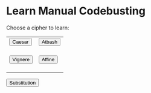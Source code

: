 <style>
  @import url('https://fonts.googleapis.com/css2?family=Dosis&display=swap');
</style>
<html>
<head>
    <title>Learn</title>
</head>
<body>
<h1>Learn Manual Codebusting</h1>

<p>Choose a cipher to learn:</p>
    <title>Button</title>
<body>
<table style="width: 75%; border: hidden">
  <tr>
    <td><div class="text-center">
        <a href="{{ site.baseurl }}/caesarLearn">
            <button>Caesar</button>
        </a>
    <br>
    <br>
    </div></td>
    <td>    <div class="text-center">
        <a href="{{ site.baseurl }}/atbashLearn">
            <button>Atbash</button>
        </a>
    <br>
    <br>
    </div></td>
  </tr>
  <tr>
    <td><div class="text-center">
        <a href="{{ site.baseurl }}/vigenereLearn">
            <button>Vignere</button>
        </a>
        <br>
    <br>
    </div></td>
    <td><div class="text-center">
        <a href="{{ site.baseurl }}/affineLearn">
            <button>Affine</button>
        </a>
        <br>
    <br>
    </div></td>
  </tr>
</table>
    <div class="text-center">
        <a href="{{ site.baseurl }}/substitutionLearn">
            <button>Substitution</button>
        </a>
    </div>
</body>
